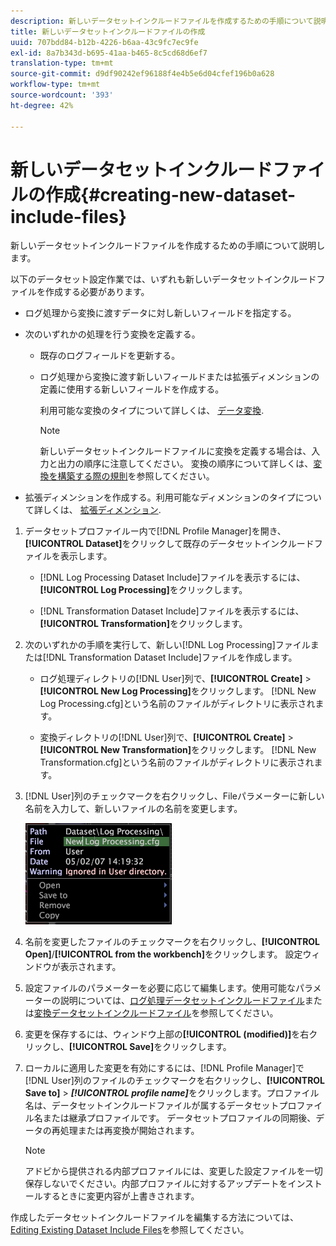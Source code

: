 ```yaml
---
description: 新しいデータセットインクルードファイルを作成するための手順について説明します。
title: 新しいデータセットインクルードファイルの作成
uuid: 707bdd84-b12b-4226-b6aa-43c9fc7ec9fe
exl-id: 8a7b343d-b695-41aa-b465-8c5cd68d6ef7
translation-type: tm+mt
source-git-commit: d9df90242ef96188f4e4b5e6d04cfef196b0a628
workflow-type: tm+mt
source-wordcount: '393'
ht-degree: 42%

---
```


# 新しいデータセットインクルードファイルの作成{#creating-new-dataset-include-files}

新しいデータセットインクルードファイルを作成するための手順について説明します。

以下のデータセット設定作業では、いずれも新しいデータセットインクルードファイルを作成する必要があります。

* ログ処理から変換に渡すデータに対し新しいフィールドを指定する。
* 次のいずれかの処理を行う変換を定義する。

   * 既存のログフィールドを更新する。
   * ログ処理から変換に渡す新しいフィールドまたは拡張ディメンションの定義に使用する新しいフィールドを作成する。

      利用可能な変換のタイプについて詳しくは、 [データ変換](../../../../home/c-dataset-const-proc/c-data-trans/c-abt-transf.md).

      >[!NOTE]
      >
      >新しいデータセットインクルードファイルに変換を定義する場合は、入力と出力の順序に注意してください。 変換の順序について詳しくは、[変換を構築する際の規則](../../../../home/c-dataset-const-proc/c-data-trans/c-con-transf.md#concept-01998eebb7e347c58255fb442f2613b6)を参照してください。

* 拡張ディメンションを作成する。利用可能なディメンションのタイプについて詳しくは、 [拡張ディメンション](../../../../home/c-dataset-const-proc/c-ex-dim/c-abt-ex-dim.md).

1. データセットプロファイルー内で[!DNL Profile Manager]を開き、**[!UICONTROL Dataset]**&#x200B;をクリックして既存のデータセットインクルードファイルを表示します。

   * [!DNL Log Processing Dataset Include]ファイルを表示するには、**[!UICONTROL Log Processing]**&#x200B;をクリックします。

   * [!DNL Transformation Dataset Include]ファイルを表示するには、**[!UICONTROL Transformation]**&#x200B;をクリックします。

1. 次のいずれかの手順を実行して、新しい[!DNL Log Processing]ファイルまたは[!DNL Transformation Dataset Include]ファイルを作成します。

   * ログ処理ディレクトリの[!DNL User]列で、**[!UICONTROL Create]** > **[!UICONTROL New Log Processing]**&#x200B;をクリックします。 [!DNL New Log Processing.cfg]という名前のファイルがディレクトリに表示されます。

   * 変換ディレクトリの[!DNL User]列で、**[!UICONTROL Create]** > **[!UICONTROL New Transformation]**&#x200B;をクリックします。 [!DNL New Transformation.cfg]という名前のファイルがディレクトリに表示されます。

1. [!DNL User]列のチェックマークを右クリックし、Fileパラメーターに新しい名前を入力して、新しいファイルの名前を変更します。

   ![ステップ情報](assets/vis_ProfileManager_RenameFile.png)

1. 名前を変更したファイルのチェックマークを右クリックし、**[!UICONTROL Open]**/**[!UICONTROL from the workbench]**&#x200B;をクリックします。 設定ウィンドウが表示されます。
1. 設定ファイルのパラメーターを必要に応じて編集します。使用可能なパラメーターの説明については、[ログ処理データセットインクルードファイル](../../../../home/c-dataset-const-proc/c-dataset-inc-files/c-types-dataset-inc-files/c-log-proc-dataset-inc-files/c-log-proc-dataset-inc-files.md#concept-999475a22519432e98844622ca95b6ab)または[変換データセットインクルードファイル](../../../../home/c-dataset-const-proc/c-dataset-inc-files/c-types-dataset-inc-files/c-trans-dataset-inc-files.md#concept-c64aa78ed9ce40b8a0f4932c82ff5ace)を参照してください。
1. 変更を保存するには、ウィンドウ上部の&#x200B;**[!UICONTROL (modified)]**&#x200B;を右クリックし、**[!UICONTROL Save]**&#x200B;をクリックします。
1. ローカルに適用した変更を有効にするには、[!DNL Profile Manager]で[!DNL User]列のファイルのチェックマークを右クリックし、**[!UICONTROL Save to]** > ***[!UICONTROL profile name]***&#x200B;をクリックします。プロファイル名は、データセットインクルードファイルが属するデータセットプロファイル名または継承プロファイルです。 データセットプロファイルの同期後、データの再処理または再変換が開始されます。

   >[!NOTE]
   >
   >アドビから提供される内部プロファイルには、変更した設定ファイルを一切保存しないでください。内部プロファイルに対するアップデートをインストールするときに変更内容が上書きされます。

作成したデータセットインクルードファイルを編集する方法については、[Editing Existing Dataset Include Files](../../../../home/c-dataset-const-proc/c-dataset-inc-files/c-work-dataset-inc-files/t-edit-ex-dataset-inc-files.md#task-456c04e38ebc425fb35677a6bb6aa077)を参照してください。
